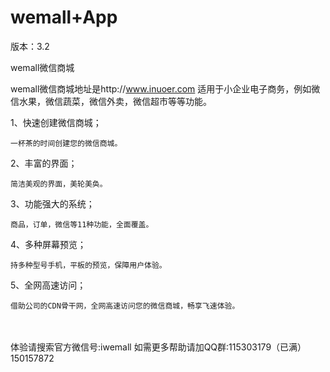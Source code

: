 wemall+App
======
版本：3.2

wemall微信商城

wemall微信商城地址是http://www.inuoer.com
适用于小企业电子商务，例如微信水果，微信蔬菜，微信外卖，微信超市等等功能。

1、快速创建微信商城；

    一杯茶的时间创建您的微信商城。
2、丰富的界面；

    简洁美观的界面，美轮美奂。                         
3、功能强大的系统；

    商品，订单，微信等11种功能，全面覆盖。
4、多种屏幕预览；

    持多种型号手机，平板的预览，保障用户体验。
5、全网高速访问；

    借助公司的CDN骨干网，全网高速访问您的微信商城，畅享飞速体验。
　　
　　　

体验请搜索官方微信号:iwemall
如需更多帮助请加QQ群:115303179（已满）150157872